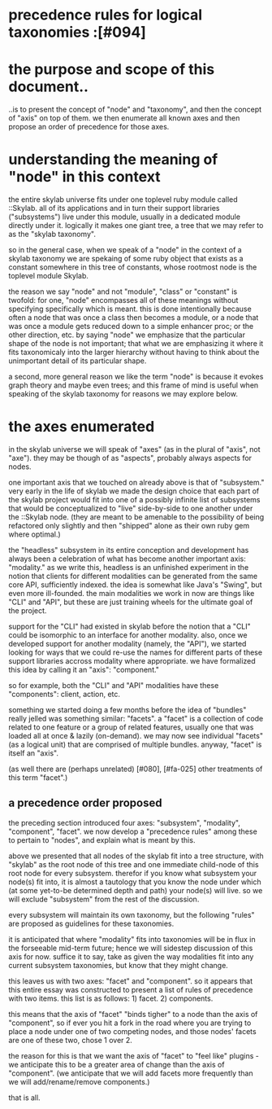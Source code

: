 # precedence rules for logical taxonomies :[#094]

# the purpose and scope of this document..

..is to present the concept of "node" and "taxonomy", and then the concept
of "axis" on top of them. we then enumerate all known axes and then propose
an order of precedence for those axes.


# understanding the meaning of "node" in this context

the entire skylab universe fits under one toplevel ruby module called
::Skylab. all of its applications and in turn their support libraries
("subsystems") live under this module, usually in a dedicated module directly
under it. logically it makes one giant tree, a tree that we may refer to
as the "skylab taxonomy".

so in the general case, when we speak of a "node" in the context of a skylab
taxonomy we are spekaing of some ruby object that exists as a constant
somewhere in this tree of constants, whose rootmost node is the toplevel
module Skylab.

the reason we say "node" and not "module", "class" or "constant" is twofold:
for one, "node" encompasses all of these meanings without specifying
specifically which is meant. this is done intentionally because often a node
that was once a class then becomes a module, or a node that was once a module
gets reduced down to a simple enhancer proc; or the other direction, etc.
by saying "node" we emphasize that the particular shape of the node is not
important; that what we are emphasizing it where it fits taxonomicaly into
the larger hierarchy without having to think about the unimportant detail
of its particular shape.

a second, more general reason we like the term "node" is because it evokes
graph theory and maybe even trees; and this frame of mind is useful when
speaking of the skylab taxonomy for reasons we may explore below.


# the axes enumerated

in the skylab universe we will speak of "axes" (as in the plural of "axis",
not "axe"). they may be though of as "aspects", probably always aspects for
nodes.

one important axis that we touched on already above is that of "subsystem."
very early in the life of skylab we made the design choice that each part of
the skylab project would fit into one of a possibly infinite list of
subsystems that would be conceptualized to "live" side-by-side to one another
under the ::Skylab node. (they are meant to be amenable to the possibility of
being refactored only slightly and then "shipped" alone as their own ruby
gem where optimal.)

the "headless" subsystem in its entire conception and development has always
been a celebration of what has become another important axis: "modality."
as we write this, headless is an unfinished experiment in the notion that
clients for different modalities can be generated from the same core API,
sufficiently indexed. the idea is somewhat like Java's "Swing", but even
more ill-founded. the main modalities we work in now are things like "CLI"
and "API", but these are just training wheels for the ultimate goal of the
project.

support for the "CLI" had existed in skylab before the notion that a "CLI"
could be isomorphic to an interface for another modality. also, once we
developed support for another modality (namely, the "API"), we started
looking for ways that we could re-use the names for different parts of these
support libraries accross modality where appropriate. we have formalized this
idea by calling it an "axis": "component."

so for example, both the "CLI" and "API" modalities have these "components":
client, action, etc.

something we started doing a few months before the idea of "bundles" really
jelled was something similar: "facets". a "facet" is a collection of code
related to one feature or a group of related features, usually one that was
loaded all at once & lazily (on-demand). we may now see individual "facets"
(as a logical unit) that are comprised of multiple bundles. anyway, "facet"
is itself an "axis".

(as well there are (perhaps unrelated) [#080], [#fa-025] other treatments
of this term "facet".)


## a precedence order proposed

the preceding section introduced four axes: "subsystem", "modality",
"component", "facet". we now develop a "precedence rules" among these
to pertain to "nodes", and explain what is meant by this.

above we presented that all nodes of the skylab fit into a tree structure,
with "skylab" as the root node of this tree and one immediate child-node
of this root node for every subsystem. therefor if you know what subsystem
your node(s) fit into, it is almost a tautology that you know the node
under which (at some yet-to-be determined depth and path) your node(s) will
live. so we will exclude "subsystem" from the rest of the discussion.

every subsystem will maintain its own taxonomy, but the following "rules"
are proposed as guidelines for these taxonomies.

it is anticipated that where "modality" fits into taxonomies will be in flux
in the forseeable mid-term future; hence we will sidestep discussion of this
axis for now. suffice it to say, take as given the way modalities fit into
any current subsystem taxonomies, but know that they might change.

this leaves us with two axes: "facet" and "component". so it appears that
this entire essay was constructed to present a list of rules of precedence
with two items. this list is as follows: 1) facet. 2) components.

this means that the axis of "facet" "binds tigher" to a node than the
axis of "component", so if ever you hit a fork in the road where you are
trying to place a node under one of two competing nodes, and those nodes'
facets are one of these two, chose 1 over 2.

the reason for this is that we want the axis of "facet" to "feel like"
plugins - we anticipate this to be a greater area of change than the axis
of "component". (we anticipate that we will add facets more frequently than
we will add/rename/remove components.)

that is all.
